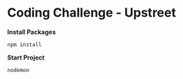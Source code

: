 # Coding Challenge - Upstreet

**Install Packages**

    npm install
    
    
**Start Project**
    
    nodemon  
